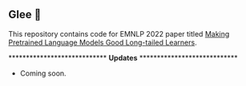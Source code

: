## Glee 🎉

This repository contains code for EMNLP 2022 paper titled [Making Pretrained Language Models Good Long-tailed Learners]().

**************************** **Updates** ****************************

<!-- Thanks for your interest in our repo! -->

<!-- Probably you will think this as another *"empty"* repo of a preprint paper 🥱.
Wait a minute! The authors are working day and night 💪, to make the code and models available.
We anticipate the code will be out * **in one week** *. -->

* Coming soon.
